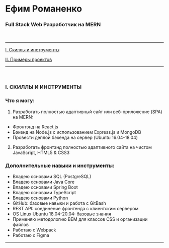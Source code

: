 # Ефим Романенко #

### Full Stack Web Разработчик на MERN ###

<br/>

***

[I. Cкиллы и инструменты](#skills)

[II. Примеры проектов](#projects)

***

<br/>

### <a name="skills"></a> I. СКИЛЛЫ И ИНСТРУМЕНТЫ ###

### Что я могу: ###

1. Разработать полностью адаптивный сайт или веб-приложение (SPA) на MERN: 
- Фронтэнд на React.js
- Бэкенд на Node.js с использованием Express.js и MongoDB
- Провести деплой бэкенда на сервер (Ubuntu 16.04-18.04)

2. Разработать фронтэнд полностью адаптивного сайта на чистом JavaScript, HTML5 & CSS3

### Дополнительные навыки и инструменты: ###

- Владею основами SQL (PostgreSQL)
- Владею основами Java Core
- Владею основами Spring Boot
- Владею основами TypeScript
- Владею основами Python
- GitHub: базовые навыки и работа с GitBash
- REST API: соединение фронтенда с клиентским сервером
- OS Linux Ubuntu 18.04-20.04: базовые знания
- Применяю методологию BEM для классов CSS и организации файлов
- Работаю с Webpack
- Работаю с Figma

***



